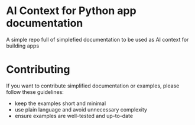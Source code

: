 # AI Context for Python app documentation

A simple repo full of simplefied documentation to be used as AI context for building apps 



# Contributing
If you want to contribute simplified documentation or examples, please follow these guidelines:
- keep the examples short and minimal
- use plain language and avoid unnecessary complexity
- ensure examples are well-tested and up-to-date
